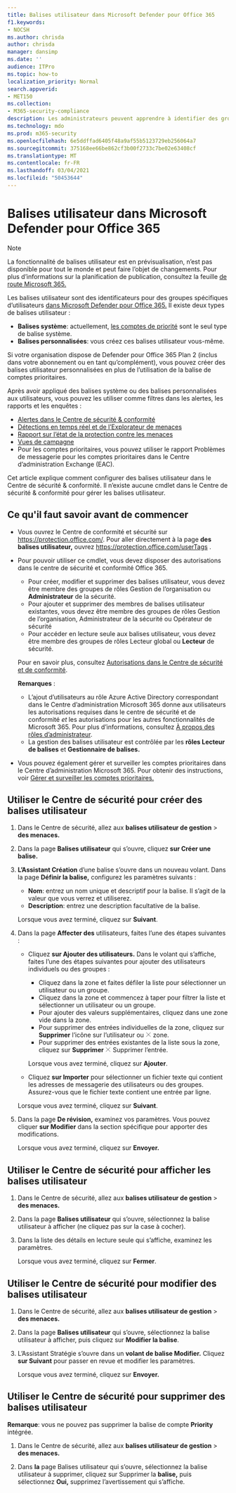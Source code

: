 ```yaml
---
title: Balises utilisateur dans Microsoft Defender pour Office 365
f1.keywords:
- NOCSH
ms.author: chrisda
author: chrisda
manager: dansimp
ms.date: ''
audience: ITPro
ms.topic: how-to
localization_priority: Normal
search.appverid:
- MET150
ms.collection:
- M365-security-compliance
description: Les administrateurs peuvent apprendre à identifier des groupes spécifiques d’utilisateurs à l’aide de balises utilisateur dans Microsoft Defender pour Office 365 Plan 2. Le filtrage des balises est disponible dans les alertes, les rapports et les enquêtes dans Microsoft Defender pour Office 365 pour identifier rapidement les utilisateurs marqués.
ms.technology: mdo
ms.prod: m365-security
ms.openlocfilehash: 6e5ddffad6405f48a9af55b5123729eb256064a7
ms.sourcegitcommit: 375168ee66be862cf3b00f2733c7be02e63408cf
ms.translationtype: MT
ms.contentlocale: fr-FR
ms.lasthandoff: 03/04/2021
ms.locfileid: "50453644"
---
```

# <a name="user-tags-in-microsoft-defender-for-office-365"></a>Balises utilisateur dans Microsoft Defender pour Office 365

> [!NOTE]
> La fonctionnalité de balises utilisateur est en prévisualisation, n’est pas disponible pour tout le monde et peut faire l’objet de changements. Pour plus d’informations sur la planification de publication, consultez la feuille [de route Microsoft 365.](https://www.microsoft.com/microsoft-365/roadmap)

Les balises utilisateur sont des identificateurs pour des groupes spécifiques d’utilisateurs [dans Microsoft Defender pour Office 365.](office-365-atp.md) Il existe deux types de balises utilisateur :

- **Balises système**: actuellement, [les comptes de priorité](../../admin/setup/priority-accounts.md) sont le seul type de balise système.
- **Balises personnalisées**: vous créez ces balises utilisateur vous-même.

Si votre organisation dispose de Defender pour Office 365 Plan 2 (inclus dans votre abonnement ou en tant qu’complément), vous pouvez créer des balises utilisateur personnalisées en plus de l’utilisation de la balise de comptes prioritaires.

Après avoir appliqué des balises système ou des balises personnalisées aux utilisateurs, vous pouvez les utiliser comme filtres dans les alertes, les rapports et les enquêtes :

- [Alertes dans le Centre de sécurité & conformité](alerts.md)
- [Détections en temps réel et de l’Explorateur de menaces](threat-explorer.md)
- [Rapport sur l’état de la protection contre les menaces](view-email-security-reports.md#threat-protection-status-report)
- [Vues de campagne](campaigns.md)
- Pour les comptes prioritaires, [](https://docs.microsoft.com/exchange/monitoring/mail-flow-reports/mfr-email-issues-for-priority-accounts-report) vous pouvez utiliser le rapport Problèmes de messagerie pour les comptes prioritaires dans le Centre d’administration Exchange (EAC).

Cet article explique comment configurer des balises utilisateur dans le Centre de sécurité & conformité. Il n’existe aucune cmdlet dans le Centre de sécurité & conformité pour gérer les balises utilisateur.

## <a name="what-do-you-need-to-know-before-you-begin"></a>Ce qu'il faut savoir avant de commencer

- Vous ouvrez le Centre de conformité et sécurité sur <https://protection.office.com/>. Pour aller directement à la page **des balises utilisateur,** ouvrez <https://protection.office.com/userTags> .

- Pour pouvoir utiliser ce cmdlet, vous devez disposer des autorisations dans le centre de sécurité et conformité Office 365.
  - Pour créer, modifier et supprimer des balises utilisateur,  vous devez être membre des groupes de rôles Gestion de l’organisation ou **Administrateur** de la sécurité.
  - Pour ajouter et supprimer des membres de balises utilisateur existantes, vous devez  être membre des groupes de rôles Gestion de l’organisation, Administrateur de la sécurité ou Opérateur de sécurité
  - Pour accéder en lecture seule aux balises utilisateur,  vous devez être membre des groupes de rôles Lecteur global ou **Lecteur** de sécurité.

  Pour en savoir plus, consultez [Autorisations dans le Centre de sécurité et de conformité](permissions-in-the-security-and-compliance-center.md).

  **Remarques** :

  - L’ajout d’utilisateurs au rôle Azure Active Directory correspondant dans le Centre d’administration Microsoft 365 donne aux utilisateurs les autorisations requises dans le centre de sécurité et de conformité _et_ les autorisations pour les autres fonctionnalités de Microsoft 365. Pour plus d’informations, consultez [À propos des rôles d’administrateur](../../admin/add-users/about-admin-roles.md).
  - La gestion des balises utilisateur est contrôlée par les **rôles Lecteur de balises** et **Gestionnaire de balises.**

- Vous pouvez également gérer et surveiller les comptes prioritaires dans le Centre d’administration Microsoft 365. Pour obtenir des instructions, voir [Gérer et surveiller les comptes prioritaires.](../../admin/setup/priority-accounts.md)

## <a name="use-the-security-center-to-create-user-tags"></a>Utiliser le Centre de sécurité pour créer des balises utilisateur

1. Dans le Centre de sécurité, allez aux **balises utilisateur de gestion** \> **des menaces.**

2. Dans la page **Balises utilisateur** qui s’ouvre, cliquez **sur Créer une balise.**

3. **L’Assistant Création** d’une balise s’ouvre dans un nouveau volant. Dans la page **Définir la balise,** configurez les paramètres suivants :
   - **Nom**: entrez un nom unique et descriptif pour la balise. Il s’agit de la valeur que vous verrez et utiliserez.
   - **Description**: entrez une description facultative de la balise.

   Lorsque vous avez terminé, cliquez sur **Suivant**.

4. Dans la page **Affecter des** utilisateurs, faites l’une des étapes suivantes :

   - Cliquez **sur Ajouter des utilisateurs.** Dans le volant qui s’affiche, faites l’une des étapes suivantes pour ajouter des utilisateurs individuels ou des groupes :
     - Cliquez dans la zone et faites défiler la liste pour sélectionner un utilisateur ou un groupe.
     - Cliquez dans la zone et commencez à taper pour filtrer la liste et sélectionner un utilisateur ou un groupe.
     - Pour ajouter des valeurs supplémentaires, cliquez dans une zone vide dans la zone.
     - Pour supprimer des entrées individuelles de la zone, cliquez sur **Supprimer** l’icône sur l’utilisateur ou ![ le groupe dans la ](../../media/scc-remove-icon.png) zone.
     - Pour supprimer des entrées existantes de la liste sous la zone, cliquez sur **Supprimer** ![ l’icône ](../../media/scc-remove-icon.png) Supprimer l’entrée.

     Lorsque vous avez terminé, cliquez sur **Ajouter**.

   - Cliquez **sur Importer** pour sélectionner un fichier texte qui contient les adresses de messagerie des utilisateurs ou des groupes. Assurez-vous que le fichier texte contient une entrée par ligne.

   Lorsque vous avez terminé, cliquez sur **Suivant**.

5. Dans la page **De révision,** examinez vos paramètres. Vous pouvez cliquer **sur Modifier** dans la section spécifique pour apporter des modifications.

   Lorsque vous avez terminé, cliquez sur **Envoyer.**

## <a name="use-the-security-center-to-view-user-tags"></a>Utiliser le Centre de sécurité pour afficher les balises utilisateur

1. Dans le Centre de sécurité, allez aux **balises utilisateur de gestion** \> **des menaces.**

2. Dans la page **Balises utilisateur** qui s’ouvre, sélectionnez la balise utilisateur à afficher (ne cliquez pas sur la case à cocher).

3. Dans la liste des détails en lecture seule qui s’affiche, examinez les paramètres.

   Lorsque vous avez terminé, cliquez sur **Fermer**.

## <a name="use-the-security-center-to-modify-user-tags"></a>Utiliser le Centre de sécurité pour modifier des balises utilisateur

1. Dans le Centre de sécurité, allez aux **balises utilisateur de gestion** \> **des menaces.**

2. Dans la page **Balises utilisateur** qui s’ouvre, sélectionnez la balise utilisateur à afficher, puis cliquez sur **Modifier la balise**.

3. L’Assistant Stratégie s’ouvre dans un **volant de balise Modifier.** Cliquez **sur Suivant** pour passer en revue et modifier les paramètres.

   Lorsque vous avez terminé, cliquez sur **Envoyer.**

## <a name="use-the-security-center-to-remove-user-tags"></a>Utiliser le Centre de sécurité pour supprimer des balises utilisateur

**Remarque**: vous ne pouvez pas supprimer la balise de compte **Priority** intégrée.

1. Dans le Centre de sécurité, allez aux **balises utilisateur de gestion** \> **des menaces.**

2. Dans **la** page Balises utilisateur qui s’ouvre, sélectionnez la balise utilisateur à supprimer, cliquez sur Supprimer la **balise,** puis sélectionnez **Oui,** supprimez l’avertissement qui s’affiche.
